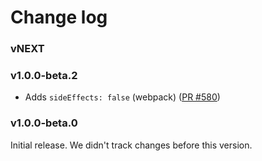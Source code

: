# Change log

### vNEXT

### v1.0.0-beta.2

* Adds `sideEffects: false` (webpack) ([PR #580](https://github.com/apollographql/apollo-angular/pull/580))

### v1.0.0-beta.0

Initial release. We didn't track changes before this version.
